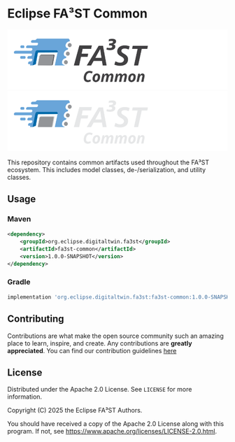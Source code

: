 # Eclipse FA³ST Common

![FA³ST Common Logo Light](./docs/images/fa3st-common-positive.svg/#gh-light-mode-only "FA³ST Common Logo")
![FA³ST Common Logo Dark](./docs/images/fa3st-common-negative.svg/#gh-dark-mode-only "FA³ST Common Logo")

This repository contains common artifacts used throughout the FA³ST ecosystem.
This includes model classes, de-/serialization, and utility classes.

## Usage

### Maven

```xml
<dependency>
	<groupId>org.eclipse.digitaltwin.fa3st</groupId>
	<artifactId>fa3st-common</artifactId>
	<version>1.0.0-SNAPSHOT</version>
</dependency>
```

### Gradle

```gradle
implementation 'org.eclipse.digitaltwin.fa3st:fa3st-common:1.0.0-SNAPSHOT'
```

## Contributing

Contributions are what make the open source community such an amazing place to learn, inspire, and create. Any contributions are **greatly appreciated**.
You can find our contribution guidelines [here](CONTRIBUTING.md)

## License

Distributed under the Apache 2.0 License. See `LICENSE` for more information.

Copyright (C) 2025 the Eclipse FA³ST Authors.

You should have received a copy of the Apache 2.0 License along with this program. If not, see https://www.apache.org/licenses/LICENSE-2.0.html.
